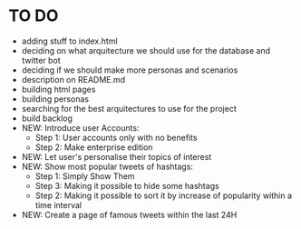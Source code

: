 # TO DO
- adding stuff to index.html
- deciding on what arquitecture we should use for the database and twitter bot
- deciding if we should make more personas and scenarios
- description on README.md
- building html pages
- building personas
- searching for the best arquitectures to use for the project
- build backlog
- NEW: Introduce user Accounts:
  - Step 1: User accounts only with no benefits
  - Step 2: Make enterprise edition
- NEW: Let user's personalise their topics of interest
- NEW: Show most popular tweets of hashtags:
  - Step 1: Simply Show Them
  - Step 3: Making it possible to hide some hashtags
  - Step 2: Making it possible to sort it by increase of popularity within a time interval
- NEW: Create a page of famous tweets within the last 24H
